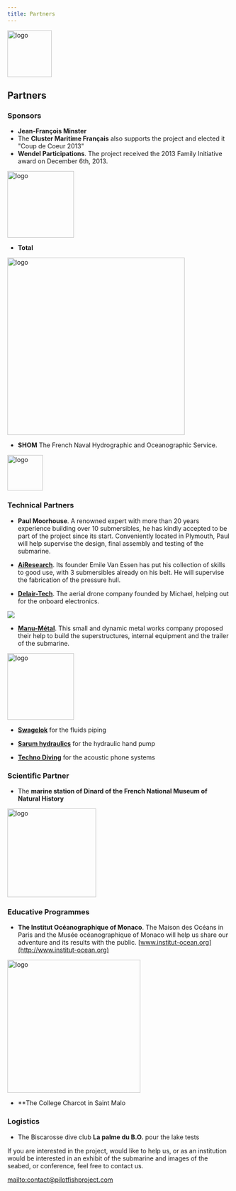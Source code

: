 ```yaml
---
title: Partners
---
```


<div class="row">
<div class="span1.5">

<img
 style="border: 0px solid ; width: 100px; height: 105px;"
 alt="logo" src="../images/LogoENL.gif">

</div>

<div class="span10.5">

<h2>Partners</h2>

</div>
</div>

### Sponsors

- **Jean-François Minster**
- The **Cluster Maritime Français** also supports the project and elected it "Coup de Coeur 2013"
- **Wendel Participations**. The project received the 2013 Family Initiative award on December 6th, 2013.

<img
 style="border: 0px solid ; width: 150px;"
 alt="logo" src="../images/LOGOWP2.jpg">

- **Total**

<img
 style="border: 0px solid ; width: 400px;"
 alt="logo" src="../images/totallogo.jpg">

- **SHOM** The French Naval Hydrographic and Oceanographic Service.

<img
 style="border: 0px solid ; width: 80px;"
 alt="logo" src="../images/shom.jpg">

### Technical Partners

- **Paul Moorhouse**. A renowned expert
with more than 20 years experience building over 10 submersibles, 
he has kindly accepted to be part of the project since its start. 
Conveniently located in Plymouth, 
Paul will help supervise the design, final assembly and testing of the submarine.

- **[AiResearch](http://www.airesearch.nl/)**. Its founder Emile Van Essen has put his collection of skills to good use, with 3 submersibles already on his belt. 
He will supervise the fabrication of the pressure hull. 

- **[Delair-Tech](http://http://www.delair-tech.com/en/home/)**. The aerial drone company founded by Michael, helping out for the onboard electronics. 

![](../images/DTlogo.jpg)

- **[Manu-Métal](http://www.manu-metal.fr)**. This small and dynamic metal works company proposed their help to build the superstructures, 
internal equipment and the trailer of the submarine.

<img
 style="border: 0px solid ; width: 150px;"
 alt="logo" src="../images/Manumetal.jpg">

- **[Swagelok](https://www.swagelok.com/)** for the fluids piping

- **[Sarum hydraulics](http://www.sarum-hydraulics.co.uk/)** for the hydraulic hand pump

- **[Techno Diving](http://www.technodiving.nl/)** for the acoustic phone systems

### Scientific Partner

- The **marine station of Dinard of the French National Museum of Natural History**

<img
 style="border: 0px solid ; width: 200px;"
 alt="logo" src="../images/MNHN.jpg">

### Educative Programmes

- **The Institut Océanographique of Monaco**. The Maison des Océans in Paris and the Musée océanographique of Monaco will help us
share our adventure and its results with the public. [www.institut-ocean.org](http://www.institut-ocean.org)

<img
 style="border: 0px solid ; width: 300px;"
 alt="logo" src="../images/IOFPA_LOGO.jpg">

- **The College Charcot in Saint Malo

### Logistics

- The Biscarosse dive club **La palme du B.O.** pour the lake tests

If you are interested in the project, would like to help us, or as an institution would be interested 
in an exhibit of the submarine and images of the seabed, or conference,
 feel free to contact us. 

<mailto:contact@pilotfishproject.com>
